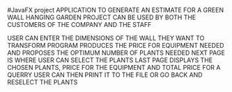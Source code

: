 #JavaFX project 
APPLICATION TO GENERATE AN ESTIMATE FOR A GREEN WALL HANGING GARDEN PROJECT
CAN BE USED BY BOTH THE CUSTOMERS OF THE COMPANY AND THE STAFF

USER CAN ENTER THE DIMENSIONS OF THE WALL THEY WANT TO TRANSFORM
PROGRAM PRODUCES THE PRICE FOR EQUIPMENT NEEDED AND PROPOSES THE OPTIMUM NUMBER OF PLANTS NEEDED
NEXT PAGE IS WHERE USER CAN SELECT THE PLANTS
LAST PAGE DISPLAYS THE CHOSEN PLANTS, PRICE FOR THE EQUIPMENT AND TOTAL PRICE FOR A QUERRY
USER CAN THEN PRINT IT TO THE FILE OR GO BACK AND RESELECT THE PLANTS

